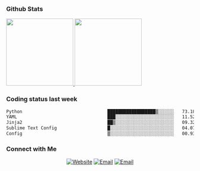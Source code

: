
### Github Stats

<a href="https://github.com/lileixuan">
  <img height="180em" src="https://github-readme-stats.vercel.app/api?username=lileixuan&theme=buefy&show_icons=true" />
  <img height="180em" src="https://github-readme-stats.vercel.app/api/top-langs/?username=lileixuan&theme=buefy&layout=compact" />
</a>

### Coding status last week 

<!--START_SECTION:waka-->

```txt
Python                                ██████████████████▒░░░░░░   73.18 %
YAML                                  ███░░░░░░░░░░░░░░░░░░░░░░   11.52 %
Jinja2                                ██▒░░░░░░░░░░░░░░░░░░░░░░   09.32 %
Sublime Text Config                   █░░░░░░░░░░░░░░░░░░░░░░░░   04.07 %
Config                                ▒░░░░░░░░░░░░░░░░░░░░░░░░   00.93 %
```

<!--END_SECTION:waka-->

### Connect with Me 

<p align="center">
<a href="https://www.koomu.cn/"><img alt="Website" src="https://img.shields.io/badge/Website-www.koomu.cn-blue?style=flat-square&logo=google-chrome"></a>
<a href="mailto:lileixuan@gmail.com"><img alt="Email" src="https://img.shields.io/badge/Email-lileixuan@gmail.com-blue?style=flat-square&logo=gmail"></a>
<a href="https://www.koomu.cn/rss/"><img alt="Email" src="https://img.shields.io/badge/RSS-www.koomu.cn%2Frss%2F-blue?style=flat-square&logo=rss"></a>


</p>
